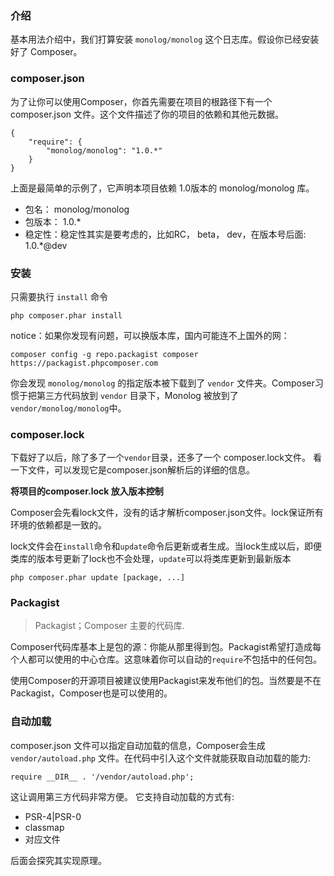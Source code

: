 <!--
author: 刘青
date: 2016-09-05
title: 基本用法
tags: 
category: php/composer
status: publish
summary:  
type: transalate
source: https://getcomposer.org/doc/01-basic-usage.md
-->

### 介绍
基本用法介绍中，我们打算安装 `monolog/monolog` 这个日志库。假设你已经安装好了 Composer。

### composer.json
为了让你可以使用Composer，你首先需要在项目的根路径下有一个 composer.json 文件。这个文件描述了你的项目的依赖和其他元数据。
```
{
    "require": {
        "monolog/monolog": "1.0.*"    
    }    
}
```
上面是最简单的示例了，它声明本项目依赖 1.0版本的 monolog/monolog 库。
- 包名： monolog/monolog
- 包版本： 1.0.*
- 稳定性：稳定性其实是要考虑的，比如RC， beta， dev，在版本号后面: 1.0.*@dev

### 安装
只需要执行 `install` 命令
```
php composer.phar install
```

notice：如果你发现有问题，可以换版本库，国内可能连不上国外的网：
```
composer config -g repo.packagist composer https://packagist.phpcomposer.com
```

你会发现 `monolog/monolog` 的指定版本被下载到了 `vendor` 文件夹。Composer习惯于把第三方代码放到 `vendor` 目录下，Monolog 被放到了 `vendor/monolog/monolog`中。

### composer.lock
下载好了以后，除了多了一个`vendor`目录，还多了一个 composer.lock文件。
看一下文件，可以发现它是composer.json解析后的详细的信息。

**将项目的composer.lock 放入版本控制**

Composer会先看lock文件，没有的话才解析composer.json文件。lock保证所有环境的依赖都是一致的。

lock文件会在`install`命令和`update`命令后更新或者生成。当lock生成以后，即便类库的版本号更新了lock也不会处理，`update`可以将类库更新到最新版本
```
php composer.phar update [package, ...]
```

### Packagist
> Packagist；Composer 主要的代码库.

Composer代码库基本上是包的源：你能从那里得到包。Packagist希望打造成每个人都可以使用的中心仓库。这意味着你可以自动的`require`不包括中的任何包。

使用Composer的开源项目被建议使用Packagist来发布他们的包。当然要是不在Packagist，Composer也是可以使用的。

### 自动加载
composer.json 文件可以指定自动加载的信息，Composer会生成 `vendor/autoload.php` 文件。在代码中引入这个文件就能获取自动加载的能力:
```
require __DIR__ . '/vendor/autoload.php';
```

这让调用第三方代码非常方便。
它支持自动加载的方式有:
- PSR-4|PSR-0
- classmap
- 对应文件

后面会探究其实现原理。
